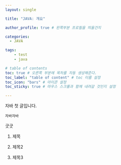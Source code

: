 ```yaml
---
layout: single

title: "JAVA: 개요"

author_profile: true # 왼쪽부분 프로필을 띄울건지

categories: 
  - JAVA

tags: 
    - test
    - java

# table of contents
toc: true # 오른쪽 부분에 목차를 자동 생성해준다.
toc_label: "table of content" # toc 이름 설정
toc_icon: "bars" # 아이콘 설정
toc_sticky: true # 마우스 스크롤과 함께 내려갈 것인지 설정

---
```


자바 첫 글입니다.

```
자바자바
```
굿굿

1. 제목

2. 제목2

3. 제목3
